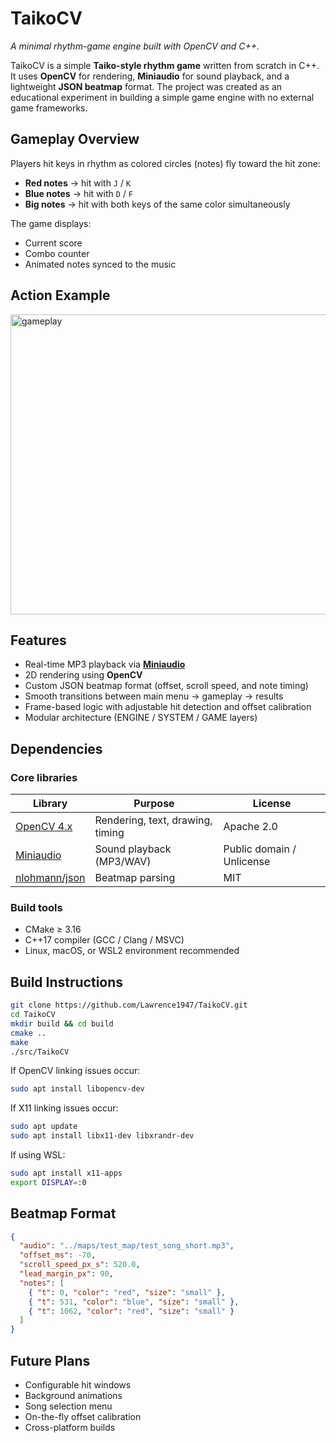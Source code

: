 # TaikoCV
*A minimal rhythm-game engine built with OpenCV and C++.*

TaikoCV is a simple **Taiko-style rhythm game** written from scratch in C++.
It uses **OpenCV** for rendering, **Miniaudio** for sound playback, and a lightweight **JSON beatmap** format.
The project was created as an educational experiment in building a simple game engine with no external game frameworks.

## Gameplay Overview

Players hit keys in rhythm as colored circles (notes) fly toward the hit zone:

- **Red notes** → hit with `J` / `K`
- **Blue notes** → hit with `D` / `F`
- **Big notes** → hit with both keys of the same color simultaneously

The game displays:
- Current score
- Combo counter
- Animated notes synced to the music

## Action Example

<img width="854" height="480" alt="gameplay" src="https://github.com/user-attachments/assets/7872fa38-f84e-40bc-badf-39ac90abbc92" />

## Features

- Real-time MP3 playback via [**Miniaudio**](https://github.com/mackron/miniaudio)
- 2D rendering using **OpenCV**
- Custom JSON beatmap format (offset, scroll speed, and note timing)
- Smooth transitions between main menu → gameplay → results
- Frame-based logic with adjustable hit detection and offset calibration
- Modular architecture (ENGINE / SYSTEM / GAME layers)

## Dependencies

### Core libraries
| Library | Purpose | License |
|----------|----------|---------|
| [OpenCV 4.x](https://opencv.org/) | Rendering, text, drawing, timing | Apache 2.0 |
| [Miniaudio](https://github.com/mackron/miniaudio) | Sound playback (MP3/WAV) | Public domain / Unlicense |
| [nlohmann/json](https://github.com/nlohmann/json) | Beatmap parsing | MIT |

### Build tools
- CMake ≥ 3.16
- C++17 compiler (GCC / Clang / MSVC)
- Linux, macOS, or WSL2 environment recommended

## Build Instructions

```bash
git clone https://github.com/Lawrence1947/TaikoCV.git
cd TaikoCV
mkdir build && cd build
cmake ..
make
./src/TaikoCV
```

If OpenCV linking issues occur:
```bash
sudo apt install libopencv-dev
```

If X11 linking issues occur:
```bash
sudo apt update
sudo apt install libx11-dev libxrandr-dev
```

If using WSL:
```bash
sudo apt install x11-apps
export DISPLAY=:0
```

## Beatmap Format

```json
{
  "audio": "../maps/test_map/test_song_short.mp3",
  "offset_ms": -70,
  "scroll_speed_px_s": 520.0,
  "lead_margin_px": 90,
  "notes": [
    { "t": 0, "color": "red", "size": "small" },
    { "t": 531, "color": "blue", "size": "small" },
    { "t": 1062, "color": "red", "size": "small" }
  ]
}
```

## Future Plans

- Configurable hit windows
- Background animations
- Song selection menu
- On-the-fly offset calibration
- Cross-platform builds

